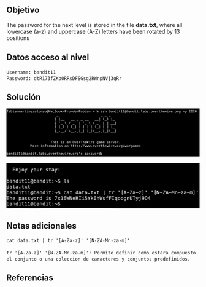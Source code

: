 ## Objetivo
The password for the next level is stored in the file **data.txt**, where all lowercase (a-z) and uppercase (A-Z) letters have been rotated by 13 positions
## Datos  acceso al nivel
```
Username: bandit11
Password: dtR173fZKb0RRsDFSGsg2RWnpNVj3qRr
```
## Solución

![RetoBandit11](/imagenes/Bandit11(1).png)

![RetoBandit11](/imagenes/Bandit11(2).png)
## Notas adicionales
```
cat data.txt | tr '[A-Za-z]' '[N-ZA-Mn-za-m]'

tr '[A-Za-z]' '[N-ZA-Mn-za-m]': Permite definir como estara compuesto el conjunto o una coleccion de caracteres y conjuntos predefinidos. 
```
## Referencias
